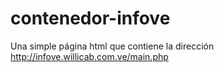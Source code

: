 contenedor-infove
=================

Una simple página html que contiene la dirección http://infove.willicab.com.ve/main.php
